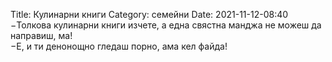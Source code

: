 Title: Кулинарни книги
Category: семейни
Date: 2021-11-12-08:40
&minus;Толкова кулинарни книги изчете, а една свястна манджа не можеш да направиш, ма!  
&minus;Е, и ти денонощно гледаш порно, ама кел файда!